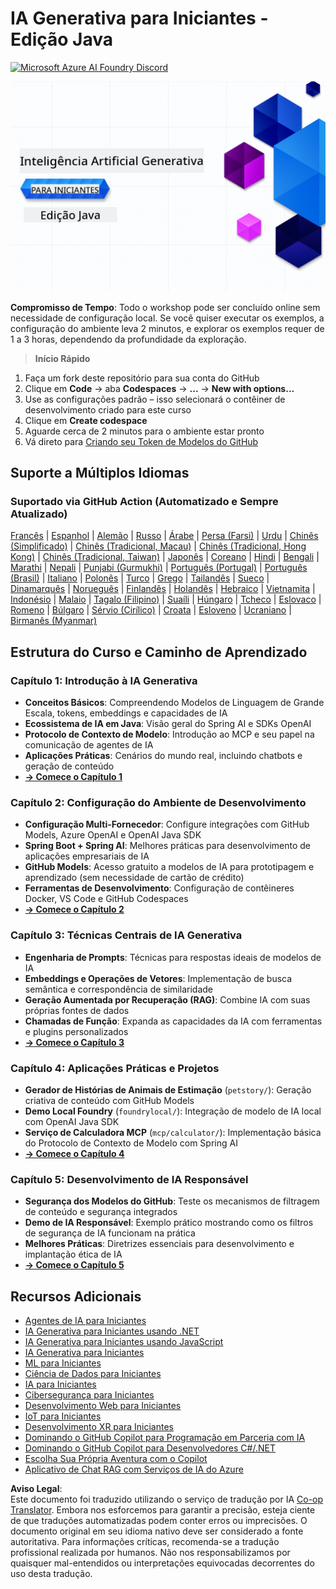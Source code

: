 <!--
CO_OP_TRANSLATOR_METADATA:
{
  "original_hash": "ff95bb9d60ecd46e1a2215e341062967",
  "translation_date": "2025-07-26T17:31:43+00:00",
  "source_file": "README.md",
  "language_code": "br"
}
-->
# IA Generativa para Iniciantes - Edição Java
[![Microsoft Azure AI Foundry Discord](https://dcbadge.limes.pink/api/server/ByRwuEEgH4)](https://discord.com/invite/ByRwuEEgH4)

![IA Generativa para Iniciantes - Edição Java](../../translated_images/beg-genai-series.61edc4a6b2cc54284fa2d70eda26dc0ca2669e26e49655b842ea799cd6e16d2a.br.png)

**Compromisso de Tempo**: Todo o workshop pode ser concluído online sem necessidade de configuração local. Se você quiser executar os exemplos, a configuração do ambiente leva 2 minutos, e explorar os exemplos requer de 1 a 3 horas, dependendo da profundidade da exploração.

> **Início Rápido** 

1. Faça um fork deste repositório para sua conta do GitHub
2. Clique em **Code** → aba **Codespaces** → **...** → **New with options...**
3. Use as configurações padrão – isso selecionará o contêiner de desenvolvimento criado para este curso
4. Clique em **Create codespace**
5. Aguarde cerca de 2 minutos para o ambiente estar pronto
6. Vá direto para [Criando seu Token de Modelos do GitHub](./02-SetupDevEnvironment/README.md#step-2-create-a-github-personal-access-token)

## Suporte a Múltiplos Idiomas

### Suportado via GitHub Action (Automatizado e Sempre Atualizado)

[Francês](../fr/README.md) | [Espanhol](../es/README.md) | [Alemão](../de/README.md) | [Russo](../ru/README.md) | [Árabe](../ar/README.md) | [Persa (Farsi)](../fa/README.md) | [Urdu](../ur/README.md) | [Chinês (Simplificado)](../zh/README.md) | [Chinês (Tradicional, Macau)](../mo/README.md) | [Chinês (Tradicional, Hong Kong)](../hk/README.md) | [Chinês (Tradicional, Taiwan)](../tw/README.md) | [Japonês](../ja/README.md) | [Coreano](../ko/README.md) | [Hindi](../hi/README.md) | [Bengali](../bn/README.md) | [Marathi](../mr/README.md) | [Nepali](../ne/README.md) | [Punjabi (Gurmukhi)](../pa/README.md) | [Português (Portugal)](../pt/README.md) | [Português (Brasil)](./README.md) | [Italiano](../it/README.md) | [Polonês](../pl/README.md) | [Turco](../tr/README.md) | [Grego](../el/README.md) | [Tailandês](../th/README.md) | [Sueco](../sv/README.md) | [Dinamarquês](../da/README.md) | [Norueguês](../no/README.md) | [Finlandês](../fi/README.md) | [Holandês](../nl/README.md) | [Hebraico](../he/README.md) | [Vietnamita](../vi/README.md) | [Indonésio](../id/README.md) | [Malaio](../ms/README.md) | [Tagalo (Filipino)](../tl/README.md) | [Suaíli](../sw/README.md) | [Húngaro](../hu/README.md) | [Tcheco](../cs/README.md) | [Eslovaco](../sk/README.md) | [Romeno](../ro/README.md) | [Búlgaro](../bg/README.md) | [Sérvio (Cirílico)](../sr/README.md) | [Croata](../hr/README.md) | [Esloveno](../sl/README.md) | [Ucraniano](../uk/README.md) | [Birmanês (Myanmar)](../my/README.md)

## Estrutura do Curso e Caminho de Aprendizado

### **Capítulo 1: Introdução à IA Generativa**
- **Conceitos Básicos**: Compreendendo Modelos de Linguagem de Grande Escala, tokens, embeddings e capacidades de IA
- **Ecossistema de IA em Java**: Visão geral do Spring AI e SDKs OpenAI
- **Protocolo de Contexto de Modelo**: Introdução ao MCP e seu papel na comunicação de agentes de IA
- **Aplicações Práticas**: Cenários do mundo real, incluindo chatbots e geração de conteúdo
- **[→ Comece o Capítulo 1](./01-IntroToGenAI/README.md)**

### **Capítulo 2: Configuração do Ambiente de Desenvolvimento**
- **Configuração Multi-Fornecedor**: Configure integrações com GitHub Models, Azure OpenAI e OpenAI Java SDK
- **Spring Boot + Spring AI**: Melhores práticas para desenvolvimento de aplicações empresariais de IA
- **GitHub Models**: Acesso gratuito a modelos de IA para prototipagem e aprendizado (sem necessidade de cartão de crédito)
- **Ferramentas de Desenvolvimento**: Configuração de contêineres Docker, VS Code e GitHub Codespaces
- **[→ Comece o Capítulo 2](./02-SetupDevEnvironment/README.md)**

### **Capítulo 3: Técnicas Centrais de IA Generativa**
- **Engenharia de Prompts**: Técnicas para respostas ideais de modelos de IA
- **Embeddings e Operações de Vetores**: Implementação de busca semântica e correspondência de similaridade
- **Geração Aumentada por Recuperação (RAG)**: Combine IA com suas próprias fontes de dados
- **Chamadas de Função**: Expanda as capacidades da IA com ferramentas e plugins personalizados
- **[→ Comece o Capítulo 3](./03-CoreGenerativeAITechniques/README.md)**

### **Capítulo 4: Aplicações Práticas e Projetos**
- **Gerador de Histórias de Animais de Estimação** (`petstory/`): Geração criativa de conteúdo com GitHub Models
- **Demo Local Foundry** (`foundrylocal/`): Integração de modelo de IA local com OpenAI Java SDK
- **Serviço de Calculadora MCP** (`mcp/calculator/`): Implementação básica do Protocolo de Contexto de Modelo com Spring AI
- **[→ Comece o Capítulo 4](./04-PracticalSamples/README.md)**

### **Capítulo 5: Desenvolvimento de IA Responsável**
- **Segurança dos Modelos do GitHub**: Teste os mecanismos de filtragem de conteúdo e segurança integrados
- **Demo de IA Responsável**: Exemplo prático mostrando como os filtros de segurança de IA funcionam na prática
- **Melhores Práticas**: Diretrizes essenciais para desenvolvimento e implantação ética de IA
- **[→ Comece o Capítulo 5](./05-ResponsibleGenAI/README.md)**

## Recursos Adicionais 

- [Agentes de IA para Iniciantes](https://github.com/microsoft/ai-agents-for-beginners)
- [IA Generativa para Iniciantes usando .NET](https://github.com/microsoft/Generative-AI-for-beginners-dotnet)
- [IA Generativa para Iniciantes usando JavaScript](https://github.com/microsoft/generative-ai-with-javascript)
- [IA Generativa para Iniciantes](https://github.com/microsoft/generative-ai-for-beginners)
- [ML para Iniciantes](https://aka.ms/ml-beginners)
- [Ciência de Dados para Iniciantes](https://aka.ms/datascience-beginners)
- [IA para Iniciantes](https://aka.ms/ai-beginners)
- [Cibersegurança para Iniciantes](https://github.com/microsoft/Security-101)
- [Desenvolvimento Web para Iniciantes](https://aka.ms/webdev-beginners)
- [IoT para Iniciantes](https://aka.ms/iot-beginners)
- [Desenvolvimento XR para Iniciantes](https://github.com/microsoft/xr-development-for-beginners)
- [Dominando o GitHub Copilot para Programação em Parceria com IA](https://aka.ms/GitHubCopilotAI)
- [Dominando o GitHub Copilot para Desenvolvedores C#/.NET](https://github.com/microsoft/mastering-github-copilot-for-dotnet-csharp-developers)
- [Escolha Sua Própria Aventura com o Copilot](https://github.com/microsoft/CopilotAdventures)
- [Aplicativo de Chat RAG com Serviços de IA do Azure](https://github.com/Azure-Samples/azure-search-openai-demo-java)

**Aviso Legal**:  
Este documento foi traduzido utilizando o serviço de tradução por IA [Co-op Translator](https://github.com/Azure/co-op-translator). Embora nos esforcemos para garantir a precisão, esteja ciente de que traduções automatizadas podem conter erros ou imprecisões. O documento original em seu idioma nativo deve ser considerado a fonte autoritativa. Para informações críticas, recomenda-se a tradução profissional realizada por humanos. Não nos responsabilizamos por quaisquer mal-entendidos ou interpretações equivocadas decorrentes do uso desta tradução.